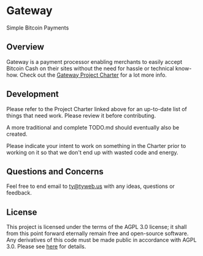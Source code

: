# Gateway

Simple Bitcoin Payments

## Overview

Gateway is a payment processor enabling merchants to easily accept 
Bitcoin Cash on their sites without the need for hassle or technical 
know-how. Check out
the [Gateway Project Charter](https://docs.google.com/document/d/10zrHYauls7t5B5Uw1gN8yU1J3vceeIsJCRgqu0CDgyo/edit?usp=sharing)
for a lot more info.

## Development

Please refer to the Project Charter linked above for an up-to-date
list of things that need work. Please review it before contributing.

A more traditional and complete TODO.md should eventually also be 
created.

Please indicate your intent to work on something in the Charter
prior to working on it so that we don't end up with wasted code and
energy.

## Questions and Concerns

Feel free to end email to <ty@tyweb.us> with any ideas, questions or
feedback.

## License

This project is licensed under the terms of the AGPL 3.0 license; it
shall from this point forward eternally remain free and open-source
software. Any derivatives of this code must be made public in
accordance with AGPL 3.0. Please see
[here](https://opensource.org/licenses/AGPL-3.0) for details.
